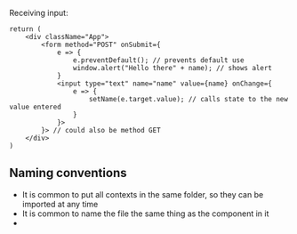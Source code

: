 Receiving input:
```JSX
return (
	<div className="App">
		<form method="POST" onSubmit={
			e => {
				e.preventDefault(); // prevents default use
				window.alert("Hello there" + name); // shows alert
			}
			<input type="text" name="name" value={name} onChange={
				e => {
					setName(e.target.value); // calls state to the new value entered  
				}
			}>
		}> // could also be method GET
	</div>
)
```

## Naming conventions
- It is common to put all contexts in the same folder, so they can be imported at any time
- It is common to name the file the same thing as the component in it
- 